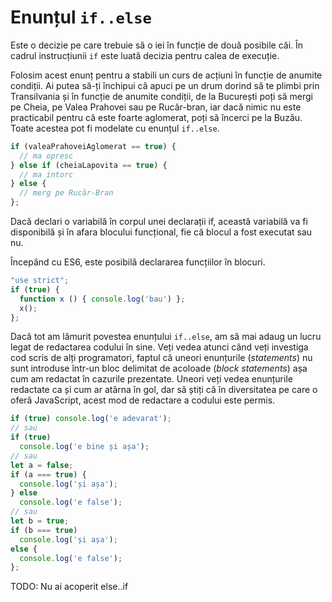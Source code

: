 # Enunțul `if..else`

Este o decizie pe care trebuie să o iei în funcție de două posibile căi. În cadrul instrucțiunii `if` este luată decizia pentru calea de execuție.

Folosim acest enunț pentru a stabili un curs de acțiuni în funcție de anumite condiții. Ai putea să-ți închipui că apuci pe un drum dorind să te plimbi prin Transilvania și în funcție de anumite condiții, de la București poți să mergi pe Cheia, pe Valea Prahovei sau pe Rucăr-bran, iar dacă nimic nu este practicabil pentru că este foarte aglomerat, poți să încerci pe la Buzău. Toate acestea pot fi modelate cu enunțul `if..else`.

```javascript
if (valeaPrahoveiAglomerat == true) {
  // ma opresc
} else if (cheiaLapovita == true) {
  // ma intorc
} else {
  // merg pe Rucăr-Bran
};
```

Dacă declari o variabilă în corpul unei declarații if, această variabilă va fi disponibilă și în afara blocului funcțional, fie că blocul a fost executat sau nu.

Începând cu ES6, este posibilă declararea funcțiilor în blocuri.

```javascript
"use strict";
if (true) {
  function x () { console.log('bau') };
  x();
};
```

Dacă tot am lămurit povestea enunțului `if..else`, am să mai adaug un lucru legat de redactarea codului în sine. Veți vedea atunci când veți investiga cod scris de alți programatori, faptul că uneori enunțurile (*statements*) nu sunt introduse într-un bloc delimitat de acoloade (*block statements*) așa cum am redactat în cazurile prezentate. Uneori veți vedea enunțurile redactate ca și cum ar atârna în gol, dar să știți că în diversitatea pe care o oferă JavaScript, acest mod de redactare a codului este permis.

```javascript
if (true) console.log('e adevarat');
// sau
if (true)
  console.log('e bine și așa');
// sau
let a = false;
if (a === true) {
  console.log('și așa');
} else
  console.log('e false');
// sau
let b = true;
if (b === true)
  console.log('și așa');
else {
  console.log('e false');
};
```

TODO: Nu ai acoperit else..if
